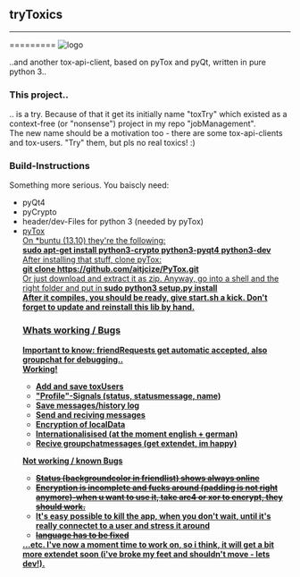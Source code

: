 <h2>tryToxics</h2><hr />
=========
<img href="https://raw.githubusercontent.com/skamster/tryToxics/master/ui/logo.jpg" alt="logo" />

..and another tox-api-client, based on pyTox and pyQt, written in pure python 3..

<h3>This project..</h3>
.. is a try. Because of that it get its initially name "toxTry" which existed as a context-free (or "nonsense") project in my repo "jobManagement".<br />
The new name should be a motivation too - there are some tox-api-clients and tox-users. "Try" them, but pls no real toxics! :)

<h3>Build-Instructions</h3>
Something more serious. You baiscly need:
<ul><li>pyQt4</li><li>pyCrypto</li><li>header/dev-Files for python 3 (needed by pyTox)</li><li><a href="https://github.com/aitjcize/PyTox">pyTox</li>
On *buntu (13.10) they're the following:
<br /> <b>sudo apt-get install python3-crypto python3-pyqt4 python3-dev</b>
<br />After installing that stuff, clone pyTox: <br />
<b>git clone https://github.com/aitjcize/PyTox.git</b> <br />
Or just download and extract it as zip. Anyway, go into a shell and the right folder and put in<b />
<b>sudo python3 setup.py install</b> <br />
After it compiles, you should be ready, give start.sh a kick. Don't forget to update and reinstall this lib by hand.

<h3>Whats working / Bugs</h3>
Important to know: friendRequests get automatic accepted, also groupchat for debugging..<br />
<b>Working!</b>
<ul>
  <li>Add and save toxUsers</li>
  <li>"Profile"-Signals (status, statusmessage, name)</li>
  <li>Save messages/history log</li>
  <li>Send and reciving messages</li>
  <li>Encryption of localData</li>
  <li>Internationalisised (at the moment english + german)</li>
  <li>Recive groupchatmessages (get extendet, im happy)</li>
</ul>

<b>Not working / known Bugs</b>
<ul>
  <li><del>Status (backgroundcolor in friendlist) shows always online</del></li>
  <li><del>Encryption is incomplete and fucks around (padding is not right anymore)-when u want to use it, take arc4 or xor to encrypt, they should work.</del></li>
  <li>It's easy possible to kill the app, when you don't wait, until it's really connectet to a user and stress it around</li>
  <li><del>language has to be fixed</del></li>
</ul>
...etc. I've now a moment time to work on, so i think, it will get a bit more extendet soon (i've broke my feet and shouldn't move - lets dev!).
